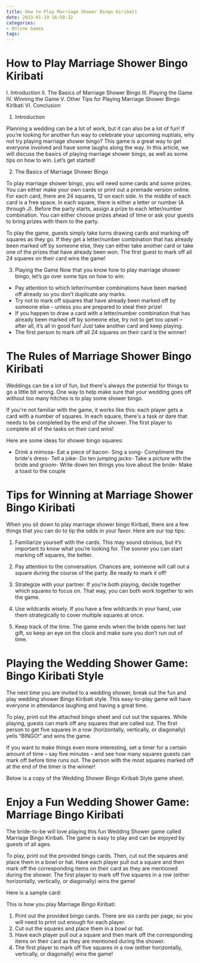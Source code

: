 ```yaml
---
title: How to Play Marriage Shower Bingo Kiribati 
date: 2023-01-19 16:58:32
categories:
- Online Games
tags:
---
```



#  How to Play Marriage Shower Bingo Kiribati 

I. Introduction
II. The Basics of Marriage Shower Bingo
III. Playing the Game 
IV. Winning the Game 
V. Other Tips for Playing Marriage Shower Bingo Kiribati
VI. Conclusion

1. Introduction 

Planning a wedding can be a lot of work, but it can also be a lot of fun! If you’re looking for another fun way to celebrate your upcoming nuptials, why not try playing marriage shower bingo? This game is a great way to get everyone involved and have some laughs along the way. In this article, we will discuss the basics of playing marriage shower bingo, as well as some tips on how to win. Let’s get started!

2. The Basics of Marriage Shower Bingo 

To play marriage shower bingo, you will need some cards and some prizes. You can either make your own cards or print out a premade version online. For each card, there are 24 squares, 12 on each side. In the middle of each card is a free space. In each square, there is either a letter or number (A through J). Before the party starts, assign a prize to each letter/number combination. You can either choose prizes ahead of time or ask your guests to bring prizes with them to the party.

To play the game, guests simply take turns drawing cards and marking off squares as they go. If they get a letter/number combination that has already been marked off by someone else, they can either take another card or take one of the prizes that have already been won. The first guest to mark off all 24 squares on their card wins the game!

3. Playing the Game 
Now that you know how to play marriage shower bingo, let’s go over some tips on how to win: 
- Pay attention to which letter/number combinations have been marked off already so you don’t duplicate any marks. 
- Try not to mark off squares that have already been marked off by someone else – unless you are prepared to steal their prize! 
- If you happen to draw a card with a letter/number combination that has already been marked off by someone else, try not to get too upset – after all, it’s all in good fun! Just take another card and keep playing. 
- The first person to mark off all 24 squares on their card is the winner!

#  The Rules of Marriage Shower Bingo Kiribati 


Weddings can be a lot of fun, but there's always the potential for things to go a little bit wrong. One way to help make sure that your wedding goes off without too many hitches is to play some shower bingo. 

If you're not familiar with the game, it works like this: each player gets a card with a number of squares. In each square, there's a task or dare that needs to be completed by the end of the shower. The first player to complete all of the tasks on their card wins! 

Here are some ideas for shower bingo squares:
- Drink a mimosa- Eat a piece of bacon- Sing a song- Compliment the bride's dress- Tell a joke- Do ten jumping jacks- Take a picture with the bride and groom- Write down ten things you love about the bride- Make a toast to the couple

#  Tips for Winning at Marriage Shower Bingo Kiribati 

When you sit down to play marriage shower bingo Kiribati, there are a few things that you can do to tip the odds in your favor. Here are our top tips:

1. Familiarize yourself with the cards. This may sound obvious, but it’s important to know what you’re looking for. The sooner you can start marking off squares, the better.

2. Pay attention to the conversation. Chances are, someone will call out a square during the course of the party. Be ready to mark it off!

3. Strategize with your partner. If you’re both playing, decide together which squares to focus on. That way, you can both work together to win the game.

4. Use wildcards wisely. If you have a few wildcards in your hand, use them strategically to cover multiple squares at once.

5. Keep track of the time. The game ends when the bride opens her last gift, so keep an eye on the clock and make sure you don’t run out of time.

#  Playing the Wedding Shower Game: Bingo Kiribati Style 
The next time you are invited to a wedding shower, break out the fun and play wedding shower Bingo Kiribati style. This easy-to-play game will have everyone in attendance laughing and having a great time.

To play, print out the attached bingo sheet and cut out the squares. While playing, guests can mark off any squares that are called out. The first person to get five squares in a row (horizontally, vertically, or diagonally) yells “BINGO!” and wins the game.

If you want to make things even more interesting, set a timer for a certain amount of time – say five minutes – and see how many squares guests can mark off before time runs out. The person with the most squares marked off at the end of the timer is the winner! 


Below is a copy of the Wedding Shower Bingo Kiribati Style game sheet.

#  Enjoy a Fun Wedding Shower Game: Marriage Bingo Kiribati

The bride-to-be will love playing this fun Wedding Shower game called Marriage Bingo Kiribati. The game is easy to play and can be enjoyed by guests of all ages.

To play, print out the provided bingo cards. Then, cut out the squares and place them in a bowl or hat. Have each player pull out a square and then mark off the corresponding items on their card as they are mentioned during the shower. The first player to mark off five squares in a row (either horizontally, vertically, or diagonally) wins the game!

Here is a sample card: 

This is how you play Marriage Bingo Kiribati:


1) Print out the provided bingo cards. There are six cards per page, so you will need to print out enough for each player. 
2) Cut out the squares and place them in a bowl or hat. 
3) Have each player pull out a square and then mark off the corresponding items on their card as they are mentioned during the shower. 
4) The first player to mark off five squares in a row (either horizontally, vertically, or diagonally) wins the game!